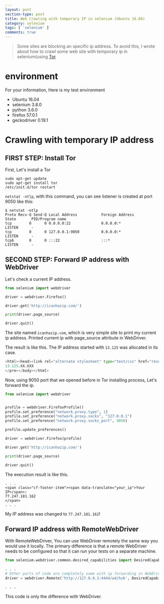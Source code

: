 ```yaml
---
layout: post
section-type: post
title: Web Crawling with temporary IP in selenium (Ubuntu 16.04)
category: selenium
tags: [ 'selenium' ]
comments: true
---
```


> Some sites are blocking an specific ip address. To avoid this, I wrote about how to crawl some web site with temporary ip in selenium(using [Tor](https://en.wikipedia.org/wiki/Tor_(anonymity_network))

# environment

For your information, Here is my test environment

- Ubuntu 16.04
- selenium 3.8.0
- python 3.6.0
- firefox 57.0.1
- geckodriver 0.19.1

# Crawling with temporary IP address

## FIRST STEP: Install Tor

First, Let's install a Tor  

``` shell
sudo apt-get update
sudo apt-get install tor
/etc/init.d/tor restart
```

`netstat -ntlp`, with this command, you can see listener is created at port 9050 like this:  

``` shell
$ netstat -ntlp
Proto Recv-Q Send-Q Local Address           Foreign Address         State       PID/Program name
tcp        0      0 0.0.0.0:22              0.0.0.0:*               LISTEN      -
tcp        0      0 127.0.0.1:9050          0.0.0.0:*               LISTEN      -
tcp6       0      0 :::22                   :::*                    LISTEN      -
```

## SECOND STEP: Forward IP address with WebDriver

Let's check a current IP address.

``` python
from selenium import webdriver

driver = webdriver.Firefox()

driver.get('http://icanhazip.com/')

print(driver.page_source)

driver.quit()
```

The site named `icanhazip.com`, which is very simple site to print my current ip address. Printed current ip with page_source attribute in WebDriver.  

The result is like this. The IP address started with `13.125` was allocated in its case.

``` python
<html><head><link rel="alternate stylesheet" type="text/css" href="resource://content-accessible/plaintext.css" title="Wrap Long Lines"></head><body><pre>
13.125.XX.XXX
</pre></body></html>
```

Now, using 9050 port that we opened before in Tor installing process, Let's forward the ip.

``` python
from selenium import webdriver


profile = webdriver.FirefoxProfile()
profile.set_preference("network.proxy.type", 1)
profile.set_preference("network.proxy.socks", "127.0.0.1")
profile.set_preference("network.proxy.socks_port", 9050)

profile.update_preferences()

driver = webdriver.Firefox(profile)

driver.get('http://icanhazip.com/')

print(driver.page_source)

driver.quit()
```

The execution result is like this.

``` shell
. . .  
<span class="cf-footer-item"><span data-translate="your_ip">Your IP</span>:
77.247.181.162
</span>
. . .  
```

My IP address was changed to `77.247.181.162`!


## Forward IP address with RemoteWebDriver

With RemoteWebDriver, You can use WebDriver remotely the same way you would use it locally. The primary difference is that a remote WebDriver needs to be configured so that it can run your tests on a separate machine.

``` python
from selenium.webdriver.common.desired_capabilities import DesiredCapabilities

. . .
# Other parts of code are completely same with ip forwarding in WebDriver
driver = webdriver.Remote('http://127.0.0.1:4444/wd/hub', DesiredCapabilities.FIREFOX, browser_profile=profile)

. . .
```

This code is only the difference with WebDriver.